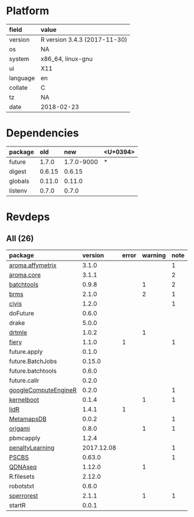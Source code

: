 # Platform

|field    |value                        |
|:--------|:----------------------------|
|version  |R version 3.4.3 (2017-11-30) |
|os       |NA                           |
|system   |x86_64, linux-gnu            |
|ui       |X11                          |
|language |en                           |
|collate  |C                            |
|tz       |NA                           |
|date     |2018-02-23                   |

# Dependencies

|package |old    |new        |<U+0394>  |
|:-------|:------|:----------|:--|
|future  |1.7.0  |1.7.0-9000 |*  |
|digest  |0.6.15 |0.6.15     |   |
|globals |0.11.0 |0.11.0     |   |
|listenv |0.7.0  |0.7.0      |   |

# Revdeps

## All (26)

|package                                                  |version    |error |warning |note |
|:--------------------------------------------------------|:----------|:-----|:-------|:----|
|[aroma.affymetrix](problems.md#aromaaffymetrix)          |3.1.0      |      |        |1    |
|[aroma.core](problems.md#aromacore)                      |3.1.1      |      |        |2    |
|[batchtools](problems.md#batchtools)                     |0.9.8      |      |1       |2    |
|[brms](problems.md#brms)                                 |2.1.0      |      |2       |1    |
|[civis](problems.md#civis)                               |1.2.0      |      |        |1    |
|doFuture                                                 |0.6.0      |      |        |     |
|drake                                                    |5.0.0      |      |        |     |
|[drtmle](problems.md#drtmle)                             |1.0.2      |      |1       |     |
|[fiery](problems.md#fiery)                               |1.1.0      |1     |        |1    |
|future.apply                                             |0.1.0      |      |        |     |
|future.BatchJobs                                         |0.15.0     |      |        |     |
|future.batchtools                                        |0.6.0      |      |        |     |
|future.callr                                             |0.2.0      |      |        |     |
|[googleComputeEngineR](problems.md#googlecomputeenginer) |0.2.0      |      |        |1    |
|[kernelboot](problems.md#kernelboot)                     |0.1.4      |      |1       |1    |
|[lidR](problems.md#lidr)                                 |1.4.1      |1     |        |     |
|[MetamapsDB](problems.md#metamapsdb)                     |0.0.2      |      |        |1    |
|[origami](problems.md#origami)                           |0.8.0      |      |1       |1    |
|pbmcapply                                                |1.2.4      |      |        |     |
|[penaltyLearning](problems.md#penaltylearning)           |2017.12.08 |      |        |1    |
|[PSCBS](problems.md#pscbs)                               |0.63.0     |      |        |1    |
|[QDNAseq](problems.md#qdnaseq)                           |1.12.0     |      |1       |     |
|R.filesets                                               |2.12.0     |      |        |     |
|robotstxt                                                |0.6.0      |      |        |     |
|[sperrorest](problems.md#sperrorest)                     |2.1.1      |      |1       |1    |
|startR                                                   |0.0.1      |      |        |     |

